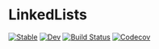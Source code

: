 # LinkedLists

[![Stable](https://img.shields.io/badge/docs-stable-blue.svg)](https://krcools.github.io/LinkedLists.jl/latest)
[![Dev](https://img.shields.io/badge/docs-dev-blue.svg)](https://krcools.github.io/LinkedLists.jl/dev)
[![Build Status](https://travis-ci.org/krcools/LinkedLists.jl.svg?branch=master)](https://travis-ci.com/krcools/LinkedLists.jl)
[![Codecov](https://codecov.io/gh/krcools/LinkedLists.jl/branch/master/graph/badge.svg)](https://codecov.io/gh/krcools/LinkedLists.jl)
